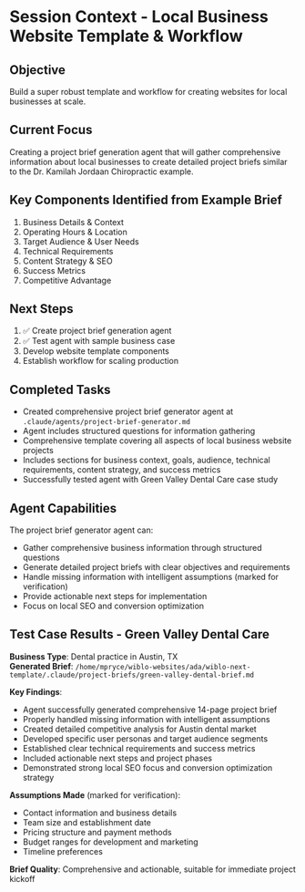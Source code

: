 # Session Context - Local Business Website Template & Workflow

## Objective
Build a super robust template and workflow for creating websites for local businesses at scale.

## Current Focus
Creating a project brief generation agent that will gather comprehensive information about local businesses to create detailed project briefs similar to the Dr. Kamilah Jordaan Chiropractic example.

## Key Components Identified from Example Brief
1. Business Details & Context
2. Operating Hours & Location
3. Target Audience & User Needs
4. Technical Requirements
5. Content Strategy & SEO
6. Success Metrics
7. Competitive Advantage

## Next Steps
1. ✅ Create project brief generation agent
2. ✅ Test agent with sample business case
3. Develop website template components
4. Establish workflow for scaling production

## Completed Tasks
- Created comprehensive project brief generator agent at `.claude/agents/project-brief-generator.md`
- Agent includes structured questions for information gathering
- Comprehensive template covering all aspects of local business website projects
- Includes sections for business context, goals, audience, technical requirements, content strategy, and success metrics
- Successfully tested agent with Green Valley Dental Care case study

## Agent Capabilities
The project brief generator agent can:
- Gather comprehensive business information through structured questions
- Generate detailed project briefs with clear objectives and requirements
- Handle missing information with intelligent assumptions (marked for verification)
- Provide actionable next steps for implementation
- Focus on local SEO and conversion optimization

## Test Case Results - Green Valley Dental Care
**Business Type**: Dental practice in Austin, TX  
**Generated Brief**: `/home/mpryce/wiblo-websites/ada/wiblo-next-template/.claude/project-briefs/green-valley-dental-brief.md`

**Key Findings**:
- Agent successfully generated comprehensive 14-page project brief
- Properly handled missing information with intelligent assumptions
- Created detailed competitive analysis for Austin dental market
- Developed specific user personas and target audience segments
- Established clear technical requirements and success metrics
- Included actionable next steps and project phases
- Demonstrated strong local SEO focus and conversion optimization strategy

**Assumptions Made** (marked for verification):
- Contact information and business details
- Team size and establishment date
- Pricing structure and payment methods
- Budget ranges for development and marketing
- Timeline preferences

**Brief Quality**: Comprehensive and actionable, suitable for immediate project kickoff